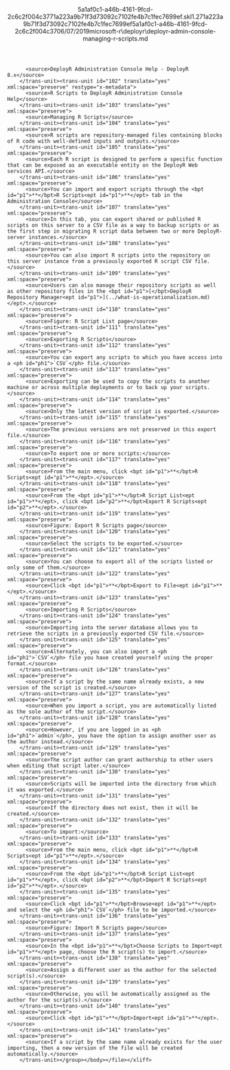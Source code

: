 <?xml version="1.0"?><xliff version="1.2" xmlns="urn:oasis:names:tc:xliff:document:1.2" xmlns:xsi="http://www.w3.org/2001/XMLSchema-instance" xsi:schemaLocation="urn:oasis:names:tc:xliff:document:1.2 xliff-core-1.2-transitional.xsd"><file datatype="xml" original="deployr-admin-console-managing-r-scripts.md" source-language="en-US" target-language="en-US"><header><tool tool-id="mdxliff" tool-name="mdxliff" tool-version="1.0-4e81c41" tool-company="Microsoft" /><xliffext:skl_file_name xmlns:xliffext="urn:microsoft:content:schema:xliffextensions">5a1af0c1-a46b-4161-9fcd-2c6c2f004c3771a223a9b71f3d73092c7102fe4b7c1fec7699ef.skl</xliffext:skl_file_name><xliffext:version xmlns:xliffext="urn:microsoft:content:schema:xliffextensions">1.2</xliffext:version><xliffext:ms.openlocfilehash xmlns:xliffext="urn:microsoft:content:schema:xliffextensions">71a223a9b71f3d73092c7102fe4b7c1fec7699ef</xliffext:ms.openlocfilehash><xliffext:ms.sourcegitcommit xmlns:xliffext="urn:microsoft:content:schema:xliffextensions">5a1af0c1-a46b-4161-9fcd-2c6c2f004c37</xliffext:ms.sourcegitcommit><xliffext:ms.lasthandoff xmlns:xliffext="urn:microsoft:content:schema:xliffextensions">06/07/2019</xliffext:ms.lasthandoff><xliffext:ms.openlocfilepath xmlns:xliffext="urn:microsoft:content:schema:xliffextensions">microsoft-r\deployr\deployr-admin-console-managing-r-scripts.md</xliffext:ms.openlocfilepath></header><body><group id="content" extype="content"><trans-unit id="101" translate="yes" xml:space="preserve" restype="x-metadata">
          <source>DeployR Administration Console Help - DeployR 8.x</source>
        </trans-unit><trans-unit id="102" translate="yes" xml:space="preserve" restype="x-metadata">
          <source>R Scripts to DeployR Administration Console Help</source>
        </trans-unit><trans-unit id="103" translate="yes" xml:space="preserve">
          <source>Managing R Scripts</source>
        </trans-unit><trans-unit id="104" translate="yes" xml:space="preserve">
          <source>R scripts are repository-managed files containing blocks of R code with well-defined inputs and outputs.</source>
        </trans-unit><trans-unit id="105" translate="yes" xml:space="preserve">
          <source>Each R script is designed to perform a specific function that can be exposed as an executable entity on the DeployR Web services API.</source>
        </trans-unit><trans-unit id="106" translate="yes" xml:space="preserve">
          <source>You can import and export scripts through the <bpt id="p1">**</bpt>R Scripts<ept id="p1">**</ept> tab in the Administration Console</source>
        </trans-unit><trans-unit id="107" translate="yes" xml:space="preserve">
          <source>In this tab, you can export shared or published R scripts on this server to a CSV file as a way to backup scripts or as the first step in migrating R script data between two or more DeployR-server instances.</source>
        </trans-unit><trans-unit id="108" translate="yes" xml:space="preserve">
          <source>You can also import R scripts into the repository on this server instance from a previously exported R script CSV file.</source>
        </trans-unit><trans-unit id="109" translate="yes" xml:space="preserve">
          <source>Users can also manage their repository scripts as well as other repository files in the <bpt id="p1">[</bpt>DeployR Repository Manager<ept id="p1">](../what-is-operationalization.md)</ept>.</source>
        </trans-unit><trans-unit id="110" translate="yes" xml:space="preserve">
          <source>Figure: R Script List page</source>
        </trans-unit><trans-unit id="111" translate="yes" xml:space="preserve">
          <source>Exporting R Scripts</source>
        </trans-unit><trans-unit id="112" translate="yes" xml:space="preserve">
          <source>You can export any scripts to which you have access into a <ph id="ph1">`CSV`</ph> file.</source>
        </trans-unit><trans-unit id="113" translate="yes" xml:space="preserve">
          <source>Exporting can be used to copy the scripts to another machine or across multiple deployments or to back up your scripts.</source>
        </trans-unit><trans-unit id="114" translate="yes" xml:space="preserve">
          <source>Only the latest version of script is exported.</source>
        </trans-unit><trans-unit id="115" translate="yes" xml:space="preserve">
          <source>The previous versions are not preserved in this export file.</source>
        </trans-unit><trans-unit id="116" translate="yes" xml:space="preserve">
          <source>To export one or more scripts:</source>
        </trans-unit><trans-unit id="117" translate="yes" xml:space="preserve">
          <source>From the main menu, click <bpt id="p1">**</bpt>R Scripts<ept id="p1">**</ept>.</source>
        </trans-unit><trans-unit id="118" translate="yes" xml:space="preserve">
          <source>From the <bpt id="p1">**</bpt>R Script List<ept id="p1">**</ept>, click <bpt id="p2">**</bpt>Export R Scripts<ept id="p2">**</ept>.</source>
        </trans-unit><trans-unit id="119" translate="yes" xml:space="preserve">
          <source>Figure: Export R Scripts page</source>
        </trans-unit><trans-unit id="120" translate="yes" xml:space="preserve">
          <source>Select the scripts to be exported.</source>
        </trans-unit><trans-unit id="121" translate="yes" xml:space="preserve">
          <source>You can choose to export all of the scripts listed or only some of them.</source>
        </trans-unit><trans-unit id="122" translate="yes" xml:space="preserve">
          <source>Click <bpt id="p1">**</bpt>Export to File<ept id="p1">**</ept>.</source>
        </trans-unit><trans-unit id="123" translate="yes" xml:space="preserve">
          <source>Importing R Scripts</source>
        </trans-unit><trans-unit id="124" translate="yes" xml:space="preserve">
          <source>Importing into the server database allows you to retrieve the scripts in a previously exported CSV file.</source>
        </trans-unit><trans-unit id="125" translate="yes" xml:space="preserve">
          <source>Alternately, you can also import a <ph id="ph1">`CSV`</ph> file you have created yourself using the proper format.</source>
        </trans-unit><trans-unit id="126" translate="yes" xml:space="preserve">
          <source>If a script by the same name already exists, a new version of the script is created.</source>
        </trans-unit><trans-unit id="127" translate="yes" xml:space="preserve">
          <source>When you import a script, you are automatically listed as the sole author of the script.</source>
        </trans-unit><trans-unit id="128" translate="yes" xml:space="preserve">
          <source>However, if you are logged in as <ph id="ph1">`admin`</ph>, you have the option to assign another user as the author instead.</source>
        </trans-unit><trans-unit id="129" translate="yes" xml:space="preserve">
          <source>The script author can grant authorship to other users when editing that script later.</source>
        </trans-unit><trans-unit id="130" translate="yes" xml:space="preserve">
          <source>Scripts will be imported into the directory from which it was exported.</source>
        </trans-unit><trans-unit id="131" translate="yes" xml:space="preserve">
          <source>If the directory does not exist, then it will be created.</source>
        </trans-unit><trans-unit id="132" translate="yes" xml:space="preserve">
          <source>To import:</source>
        </trans-unit><trans-unit id="133" translate="yes" xml:space="preserve">
          <source>From the main menu, click <bpt id="p1">**</bpt>R Scripts<ept id="p1">**</ept>.</source>
        </trans-unit><trans-unit id="134" translate="yes" xml:space="preserve">
          <source>From the <bpt id="p1">**</bpt>R Script List<ept id="p1">**</ept>, click <bpt id="p2">**</bpt>Import R Scripts<ept id="p2">**</ept>.</source>
        </trans-unit><trans-unit id="135" translate="yes" xml:space="preserve">
          <source>Click <bpt id="p1">**</bpt>Browse<ept id="p1">**</ept> and select the <ph id="ph1">`CSV`</ph> file to be imported.</source>
        </trans-unit><trans-unit id="136" translate="yes" xml:space="preserve">
          <source>Figure: Import R Scripts page</source>
        </trans-unit><trans-unit id="137" translate="yes" xml:space="preserve">
          <source>In the <bpt id="p1">**</bpt>Choose Scripts to Import<ept id="p1">**</ept> page, choose the R script(s) to import.</source>
        </trans-unit><trans-unit id="138" translate="yes" xml:space="preserve">
          <source>Assign a different user as the author for the selected script(s).</source>
        </trans-unit><trans-unit id="139" translate="yes" xml:space="preserve">
          <source>Otherwise, you will be automatically assigned as the author for the script(s).</source>
        </trans-unit><trans-unit id="140" translate="yes" xml:space="preserve">
          <source>Click <bpt id="p1">**</bpt>Import<ept id="p1">**</ept>.</source>
        </trans-unit><trans-unit id="141" translate="yes" xml:space="preserve">
          <source>If a script by the same name already exists for the user importing, then a new version of the file will be created automatically.</source>
        </trans-unit></group></body></file></xliff>